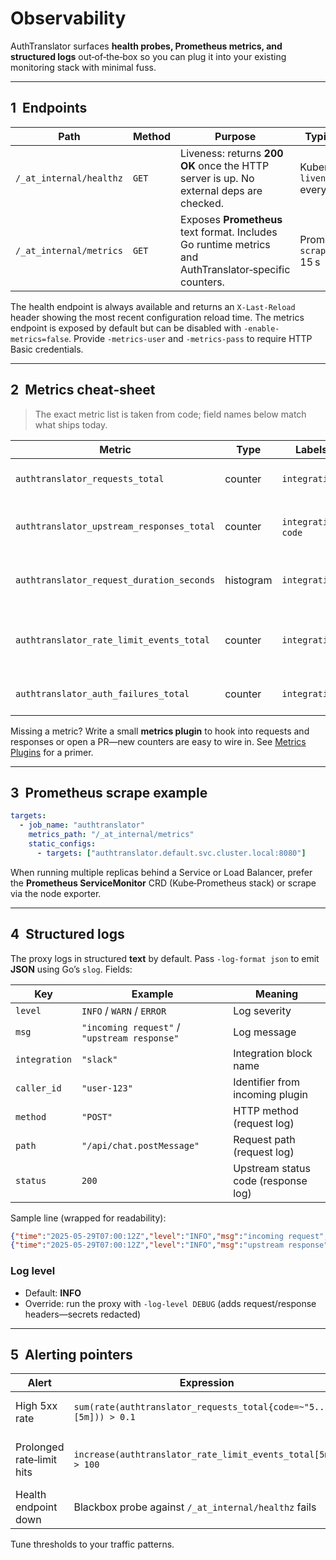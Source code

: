 # Observability

AuthTranslator surfaces **health probes, Prometheus metrics, and structured logs** out‑of‑the‑box so you can plug it into your existing monitoring stack with minimal fuss.

---

## 1  Endpoints

| Path                    | Method | Purpose                                                                                               | Typical probe                         |
| ----------------------- | ------ | ----------------------------------------------------------------------------------------------------- | ------------------------------------- |
| `/_at_internal/healthz` | `GET`  | Liveness: returns **200 OK** once the HTTP server is up. No external deps are checked.                | Kubernetes `livenessProbe` every 10 s |
| `/_at_internal/metrics` | `GET`  | Exposes **Prometheus** text format. Includes Go runtime metrics and AuthTranslator‑specific counters. | Prometheus `scrape_interval` 15 s     |

The health endpoint is always available and returns an `X-Last-Reload` header
showing the most recent configuration reload time. The metrics endpoint is
exposed by default but can be disabled with `-enable-metrics=false`. Provide
`-metrics-user` and `-metrics-pass` to require HTTP Basic credentials.

---

## 2  Metrics cheat‑sheet

> The exact metric list is taken from code; field names below match what ships today.

| Metric                                    | Type      | Labels                | Description                                      |
| ----------------------------------------- | --------- | --------------------- | ------------------------------------------------ |
| `authtranslator_requests_total`           | counter   | `integration`         | Total requests processed per integration.        |
| `authtranslator_upstream_responses_total` | counter   | `integration`, `code` | HTTP status codes returned by upstreams.         |
| `authtranslator_request_duration_seconds` | histogram | `integration`         | Histogram of upstream request latency.           |
| `authtranslator_rate_limit_events_total`  | counter   | `integration`         | Incremented when a request is rejected with 429. |
| `authtranslator_auth_failures_total`      | counter   | `integration`         | Authentication plugin failures.                  |

Missing a metric? Write a small **metrics plugin** to hook into requests and responses or open a PR—new counters are easy to wire in. See [Metrics Plugins](metrics-plugins.md) for a primer.

---

## 3  Prometheus scrape example

```yaml
targets:
  - job_name: "authtranslator"
    metrics_path: "/_at_internal/metrics"
    static_configs:
      - targets: ["authtranslator.default.svc.cluster.local:8080"]
```

When running multiple replicas behind a Service or Load Balancer, prefer the **Prometheus ServiceMonitor** CRD (Kube‑Prometheus stack) or scrape via the node exporter.

---

## 4  Structured logs

The proxy logs in structured **text** by default. Pass
`-log-format json` to emit **JSON** using Go’s `slog`. Fields:

| Key           | Example                                      | Meaning                             |
| ------------- | -------------------------------------------- | ----------------------------------- |
| `level`       | `INFO` / `WARN` / `ERROR`                    | Log severity                        |
| `msg`         | `"incoming request"` / `"upstream response"` | Log message                         |
| `integration` | `"slack"`                                    | Integration block name              |
| `caller_id`   | `"user-123"`                                 | Identifier from incoming plugin     |
| `method`      | `"POST"`                                     | HTTP method (request log)           |
| `path`        | `"/api/chat.postMessage"`                    | Request path (request log)          |
| `status`      | `200`                                        | Upstream status code (response log) |

Sample line (wrapped for readability):

```json
{"time":"2025-05-29T07:00:12Z","level":"INFO","msg":"incoming request","method":"POST","integration":"slack","path":"/api/chat.postMessage","caller_id":"user-123"}
{"time":"2025-05-29T07:00:12Z","level":"INFO","msg":"upstream response","integration":"slack","status":200}
```

### Log level

- Default: **INFO**
- Override: run the proxy with `-log-level DEBUG` (adds request/response headers—secrets redacted)

---

## 5  Alerting pointers

| Alert                     | Expression                                                        | Rationale                        |
| ------------------------- | ----------------------------------------------------------------- | -------------------------------- |
| High 5xx rate             | `sum(rate(authtranslator_requests_total{code=~"5.."}[5m])) > 0.1` | Upstream failures or mis‑config. |
| Prolonged rate‑limit hits | `increase(authtranslator_rate_limit_events_total[5m]) > 100`      | Callers need higher quota.       |
| Health endpoint down      | Blackbox probe against `/_at_internal/healthz` fails              | Pod crash or network break.      |

Tune thresholds to your traffic patterns.
